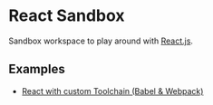 # React Sandbox

Sandbox workspace to play around with [React.js](https://reactjs.org/).

## Examples

- [React with custom Toolchain (Babel & Webpack)](examples/custom-toolchain/README.md)
